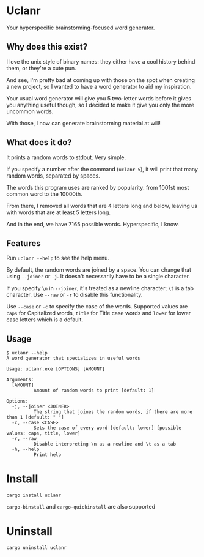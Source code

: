 # Uclanr

Your hyperspecific brainstorming-focused word generator.

## Why does this exist?

I love the unix style of binary names: they either have a cool history behind them, or they're a cute pun.

And see, I'm pretty bad at coming up with those on the spot when creating a new project, so I wanted to have a word generator to aid my inspiration.

Your usual word generator will give you 5 two-letter words before it gives you anything useful though, so I decided to make it give you only the more uncommon words.

With those, I now can generate brainstorming material at will!

## What does it do?

It prints a random words to stdout. Very simple.

If you specify a number after the command (`uclanr 5`), it will print that many random words, separated by spaces.

The words this program uses are ranked by popularity: from 1001st most common word to the 10000th.

From there, I removed all words that are 4 letters long and below, leaving us with words that are at least 5 letters long.

And in the end, we have 7165 possible words. Hyperspecific, I know.

## Features

Run `uclanr --help` to see the help menu.

By default, the random words are joined by a space.
You can change that using `--joiner` or `-j`.
It doesn't necessarily have to be a single character.

If you specify `\n` in `--joiner`, it's treated as a newline character; `\t` is a tab character.
Use `--raw` or `-r` to disable this functionality.

Use `--case` or `-c` to specify the case of the words. Supported values are `caps` for Capitalized words, `title` for Title case words and `lower` for lower case letters which is a default.


## Usage

```
$ uclanr --help
A word generator that specializes in useful words

Usage: uclanr.exe [OPTIONS] [AMOUNT]

Arguments:
  [AMOUNT]
          Amount of random words to print [default: 1]

Options:
  -j, --joiner <JOINER>
          The string that joines the random words, if there are more than 1 [default: " "]
  -c, --case <CASE>
          Sets the case of every word [default: lower] [possible values: caps, title, lower]
  -r, --raw
          Disable interpreting \n as a newline and \t as a tab
  -h, --help
          Print help
```

# Install

```
cargo install uclanr
```

`cargo-binstall` and `cargo-quickinstall` are also supported

# Uninstall

```
cargo uninstall uclanr
```
